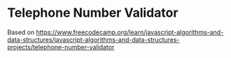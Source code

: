 # Telephone Number Validator

Based on https://www.freecodecamp.org/learn/javascript-algorithms-and-data-structures/javascript-algorithms-and-data-structures-projects/telephone-number-validator
